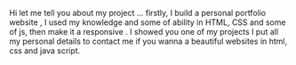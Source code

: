 Hi 
let me tell you about my project ...
firstly, I build a personal portfolio website , I used my knowledge and some of ability in HTML, CSS and some of js, then make it a responsive .
I showed you one of my projects 
I put all my personal details to contact me if you wanna a beautiful websites in html, css and java script.
